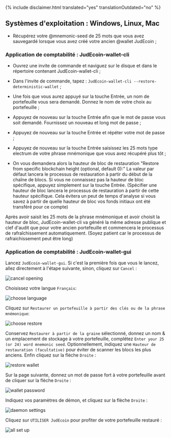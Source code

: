 {% include disclaimer.html translated="yes" translationOutdated="no" %}

## Systèmes d'exploitation : Windows, Linux, Mac

- Récupérez votre @mnemonic-seed de 25 mots que vous avez sauvegardé lorsque vous avez créé votre ancien @wallet JudEcoin ;

### Application de comptabilité :  JudEcoin-wallet-cli

- Ouvrez une invite de commande et naviguez sur le disque et dans le répertoire contenant JudEcoin-wallet-cli ;

- Dans l'invite de commande, tapez :  `JudEcoin-wallet-cli --restore-deterministic-wallet` ;

- Une fois que vous aurez appuyé sur la touche Entrée, un nom de portefeuille vous sera demandé. Donnez le nom de votre choix au portefeuille ;

- Appuyez de nouveau sur la touche Entrée afin que le mot de passe vous soit demandé. Fournissez un nouveau et long mot de passe ;

- Appuyez de nouveau sur la touche Entrée et répéter votre mot de passe ;

- Appuyez de nouveau sur la touche Entrée saisissez les 25 mots type electrum de votre phrase mnémonique que vous avez récupéré plus tôt ;

- On vous demandera alors la hauteur de bloc de restauration "Restore from specific blockchain height (optional, default 0):" La valeur par défaut lancera le processus de restauration à partir du début de la chaîne de blocs. Si vous ne connaissez pas la hauteur de bloc spécifique, appuyez simplement sur la touche Entrée. (Spécifier une hauteur de bloc lancera le processus de restauration à partir de cette hauteur spécifique. Cela évitera un peut de temps d'analyse si vous savez à partir de quelle hauteur de bloc vos fonds initiaux ont été transféré pour ce compte)

Après avoir saisit les 25 mots de la phrase mnémonique et avoir choisit la hauteur de bloc, JudEcoin-wallet-cli va généré la même adresse publique et clef d'audit que pour votre ancien portefeuille et commencera le processus de rafraîchissement automatiquement. (Soyez patient car le processus de rafraichissement peut être long)

### Application de comptabilité :  JudEcoin-wallet-gui

Lancez `JudEcoin-wallet-gui`. Si c'est la première fois que vous le lancez, allez directement à l'étape suivante, sinon, cliquez sur `Cancel` :

![cancel opening](/img/resources/user-guides/en/restore_from_keys/cancel-opening.png)

Choisissez votre langue `Français`:

![choose language](/img/resources/user-guides/en/restore_from_keys/choose-language.png)

Cliquez sur `Restaurer un portefeuille à partir des clés ou de la phrase mnémonique`:

![choose restore](/img/resources/user-guides/en/restore_from_keys/choose-restore.png)

Conservez `Restaurer à partir de la graine` sélectionné, donnez un nom & un emplacement de stockage à votre portefeuille, complétez `Enter your 25 (or 24) word mnemonic seed`. Optionnellement, indiquez une `Hauteur de restauration (facultative)` pour éviter de scanner les blocs les plus anciens. Enfin cliquez sur la flèche `Droite` :

![restore wallet](/img/resources/user-guides/en/restore_from_keys/restore-wallet.png)

Sur la page suivante, donnez un mot de passe fort à votre portefeuille avant de cliquer sur la flèche `Droite` :

![wallet password](/img/resources/user-guides/en/restore_from_keys/wallet-password.png)

Indiquez vos paramètres de démon, et cliquez sur la flèche `Droite` :

![daemon settings](/img/resources/user-guides/en/restore_from_keys/daemon-settings.png)

Cliquez sur `UTILISER JudEcoin` pour profiter de votre portefeuille restauré :

![all set up](/img/resources/user-guides/en/restore_from_keys/all-set-up.png)
